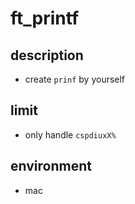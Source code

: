 # ft_printf
## description
* create `prinf` by yourself

## limit
* only handle `cspdiuxX%`

## environment
* mac
